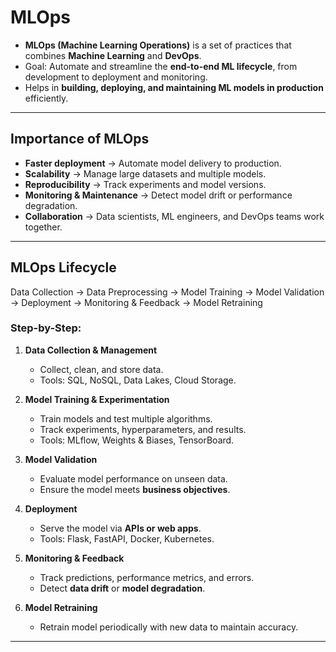 # MLOps

- **MLOps (Machine Learning Operations)** is a set of practices that combines **Machine Learning** and **DevOps**.  
- Goal: Automate and streamline the **end-to-end ML lifecycle**, from development to deployment and monitoring.  
- Helps in **building, deploying, and maintaining ML models in production** efficiently.

---

## Importance of MLOps

- **Faster deployment** → Automate model delivery to production.  
- **Scalability** → Manage large datasets and multiple models.  
- **Reproducibility** → Track experiments and model versions.  
- **Monitoring & Maintenance** → Detect model drift or performance degradation.  
- **Collaboration** → Data scientists, ML engineers, and DevOps teams work together.

---

## MLOps Lifecycle

Data Collection → Data Preprocessing → Model Training → Model Validation → Deployment → Monitoring & Feedback → Model Retraining

### Step-by-Step:

1. **Data Collection & Management**  
   - Collect, clean, and store data.  
   - Tools: SQL, NoSQL, Data Lakes, Cloud Storage.

2. **Model Training & Experimentation**  
   - Train models and test multiple algorithms.  
   - Track experiments, hyperparameters, and results.  
   - Tools: MLflow, Weights & Biases, TensorBoard.

3. **Model Validation**  
   - Evaluate model performance on unseen data.  
   - Ensure the model meets **business objectives**.  

4. **Deployment**  
   - Serve the model via **APIs or web apps**.  
   - Tools: Flask, FastAPI, Docker, Kubernetes.

5. **Monitoring & Feedback**  
   - Track predictions, performance metrics, and errors.  
   - Detect **data drift** or **model degradation**.

6. **Model Retraining**  
   - Retrain model periodically with new data to maintain accuracy.

---

